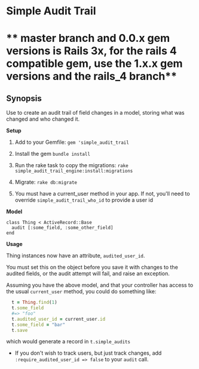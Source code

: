 # Simple Audit Trail
# ** master branch and 0.0.x gem versions is Rails 3x, for the rails 4 compatible gem, use the 1.x.x gem versions and the rails_4 branch**
## Synopsis

Use to create an audit trail of field changes in a model, storing what was 
changed and who changed it. 

**Setup**

1. Add to your Gemfile: ``` gem 'simple_audit_trail ```
1. Install the gem ``` bundle install ```
1. Run the rake task to copy the migrations: ``` rake simple_audit_trail_engine:install:migrations ```
1. Migrate: ``` rake db:migrate ```


1. You must have a current_user method in your app. If not, you'll need to override 
``` simple_audit_trail_who_id ``` to provide a user id 

**Model**

``` 
class Thing < ActiveRecord::Base
  audit [:some_field, :some_other_field]
end
```


**Usage**

Thing instances now have an attribute, ` audited_user_id `. 

You must set this on the object before you save it with changes to the audited 
fields, or the audit attempt will fail, and raise an exception.
 
Assuming you have the above model, and that your controller has access to the 
usual `current_user` method, you could do something like: 

```ruby
  t = Thing.find(1)
  t.some_field
  #=> "foo"
  t.audited_user_id = current_user.id
  t.some_field = "bar"
  t.save
```

which would generate a record in ` t.simple_audits `

* If you don't wish to track users, but just track changes, 
add ` :require_audited_user_id => false ` to your `audit` call.

